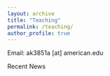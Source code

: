 ```yaml
---
layout: archive
title: "Teaching"
permalink: /teaching/
author_profile: true
---
```


Email: ak3851a [at] american.edu

Recent News 

